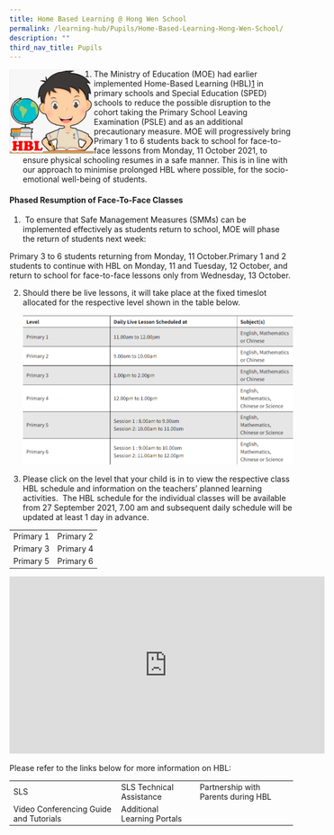 ```yaml
---
title: Home Based Learning @ Hong Wen School
permalink: /learning-hub/Pupils/Home-Based-Learning-Hong-Wen-School/
description: ""
third_nav_title: Pupils
---
```

<div>

<div style="float: left">

<img src="/images/Learning%20Hub/Pupils/Home%20Based%20learning/HBL-Wen-Wen-150x150.png" />

</div><div>

1.  The Ministry of Education (MOE) had earlier implemented Home-Based Learning (HBL)[1](https://www.moe.gov.sg/news/press-releases/20211007-phased-resumption-of-face-to-face-lessons-for-primary-schools-from-11-october#footnote-1) in primary schools and Special Education (SPED) schools to reduce the possible disruption to the cohort taking the Primary School Leaving Examination (PSLE) and as an additional precautionary measure. MOE will progressively bring Primary 1 to 6 students back to school for face-to-face lessons from Monday, 11 October 2021, to ensure physical schooling resumes in a safe manner. This is in line with our approach to minimise prolonged HBL where possible, for the socio-emotional well-being of students.
	
#### **Phased Resumption of Face-To-Face Classes**
	
1.  To ensure that Safe Management Measures (SMMs) can be implemented effectively as students return to school, MOE will phase the return of students next week:

Primary 3 to 6 students returning from Monday,  11 October.Primary 1 and 2 students to continue with HBL on  Monday, 11 and Tuesday, 12 October, and  return to school for face-to-face lessons  only from Wednesday, 13 October.
	
2. Should there be live lessons, it will take place at the fixed timeslot allocated for the respective level shown in the table below.
	
	![](/images/Learning%20Hub/Pupils/Home%20Based%20learning/HBL01.png)
	

3. Please click on the level that your child is in to view the respective class HBL schedule and information on the teachers’ planned learning activities.  The HBL schedule for the individual classes will be available from 27 September 2021, 7.00 am and subsequent daily schedule will be updated at least 1 day in advance.

|           |           |
|-----------|-----------|
| Primary 1 | Primary 2 |
| Primary 3 | Primary 4 |
| Primary 5 | Primary 6 |
	
<iframe width="560" height="315" src="https://www.youtube.com/embed/B7hffsWVt18" title="YouTube video player" frameborder="0" allow="accelerometer; autoplay; clipboard-write; encrypted-media; gyroscope; picture-in-picture" allowfullscreen></iframe>
	
Please refer to the links below for more information on HBL:
	
|                                        |                             |                                     |
|----------------------------------------|-----------------------------|-------------------------------------|
|                   SLS                  |   SLS Technical Assistance  | Partnership with Parents during HBL |
| Video Conferencing Guide and Tutorials | Additional Learning Portals |                                     |